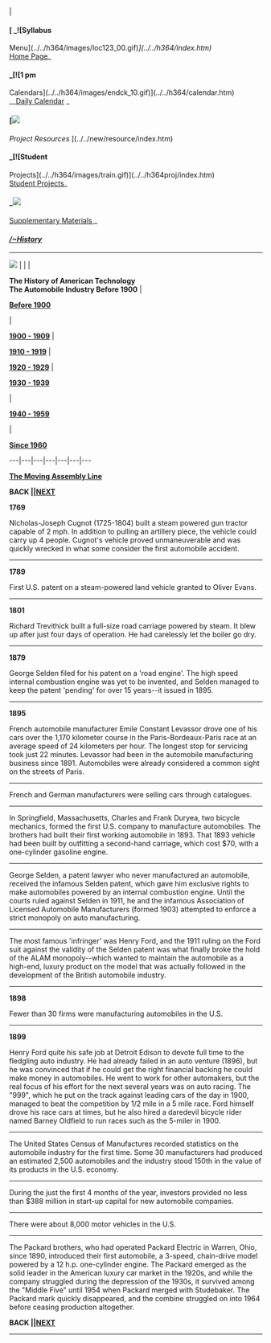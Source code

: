   
|

#### [ _![Syllabus
Menu](../../h364/images/loc123_00.gif)_](../../h364/index.htm)_  
[Home Page](../../h364/fall_01/index_main.htm)_

#### _[![1 pm
Calendars](../../h364/images/endck_10.gif)](../../h364/calendar.htm)[  
]()__[Daily Calendar](../../h364/calendar.htm) _

#### [![](../../new/resource/books.gif)  
_Project Resources_ ](../../new/resource/index.htm)

#### _[![Student
Projects](../../h364/images/train.gif)](../../h364proj/index.htm)[  
](../../h364proj/index.htm)[ Student Projects](../../h364proj/index.htm)_

#### _[![](../../h364/images/verraz.gif)](../index.htm)  
[Supplementary Materials ](../index.htm)_

#### [_/~History_](../../index.htm)  
  
---  
  


![](../../h364/images/trans.gif) |  |  |

**The History of American Technology  
The Automobile Industry Before 1900** |

[**Before 1900**](index.htm)

|

**[1900 \- 1909](cars_10.htm)** |

[**1910 \- 1919**](cars_20.htm) |

**[1920 \- 1929](cars_30.htm)** |

**[1930 \- 1939](cars_40.htm)**

|

**[1940 \- 1959](cars_60.htm)**

|

[**Since 1960**](cars_90.htm)  
  
---|---|---|---|---|---|---  
  
**[The Moving Assembly Line](assmbl_1.htm)**  
  
**BACK ||[NEXT](cars_10.htm)**  
  
**1769**

Nicholas-Joseph Cugnot (1725-1804) built a steam powered gun tractor capable
of 2 mph. In addition to pulling an artillery piece, the vehicle could carry
up 4 people. Cugnot's vehicle proved unmaneuverable and was quickly wrecked in
what some consider the first automobile accident.

* * *

**1789**

First U.S. patent on a steam-powered land vehicle granted to Oliver Evans.

* * *

**1801**

Richard Trevithick built a full-size road carriage powered by steam. It blew
up after just four days of operation. He had carelessly let the boiler go dry.

* * *

**1879**

George Selden filed for his patent on a 'road engine'. The high speed internal
combustion engine was yet to be invented, and Selden managed to keep the
patent 'pending' for over 15 years--it issued in 1895.

* * *

**1895**

French automobile manufacturer Emile Constant Levassor drove one of his cars
over the 1,170 kilometer course in the Paris-Bordeaux-Paris race at an average
speed of 24 kilometers per hour. The longest stop for servicing took just 22
minutes. Levassor had been in the automobile manufacturing business since
1891. Automobiles were already considered a common sight on the streets of
Paris.

* * *

French and German manufacturers were selling cars through catalogues.

* * *

In Springfield, Massachusetts, Charles and Frank Duryea, two bicycle
mechanics, formed the first U.S. company to manufacture automobiles. The
brothers had built their first working automobile in 1893. That 1893 vehicle
had been built by outfitting a second-hand carriage, which cost $70, with a
one-cylinder gasoline engine.

* * *

George Selden, a patent lawyer who never manufactured an automobile, received
the infamous Selden patent, which gave him exclusive rights to make
automobiles powered by an internal combustion engine. Until the courts ruled
against Selden in 1911, he and the infamous Association of Licensed Automobile
Manufacturers (formed 1903) attempted to enforce a strict monopoly on auto
manufacturing.

* * *

The most famous 'infringer' was Henry Ford, and the 1911 ruling on the Ford
suit against the validity of the Selden patent was what finally broke the hold
of the ALAM monopoly--which wanted to maintain the automobile as a high-end,
luxury product on the model that was actually followed in the development of
the British automobile industry.

* * *

**1898**

Fewer than 30 firms were manufacturing automobiles in the U.S.

* * *

**1899**

Henry Ford quite his safe job at Detroit Edison to devote full time to the
fledgling auto industry. He had already failed in an auto venture (1896), but
he was convinced that if he could get the right financial backing he could
make money in automobiles. He went to work for other automakers, but the real
focus of his effort for the next several years was on auto racing. The "999",
which he put on the track against leading cars of the day in 1900, managed to
beat the competition by 1/2 mile in a 5 mile race. Ford himself drove his race
cars at times, but he also hired a daredevil bicycle rider named Barney
Oldfield to run races such as the 5-miler in 1900.

* * *

The United States Census of Manufactures recorded statistics on the automobile
industry for the first time. Some 30 manufacturers had produced an estimated
2,500 automobiles and the industry stood 150th in the value of its products in
the U.S. economy.

* * *

During the just the first 4 months of the year, investors provided no less
than $388 million in start-up capital for new automobile companies.

* * *

There were about 8,000 motor vehicles in the U.S.

* * *

The Packard brothers, who had operated Packard Electric in Warren, Ohio, since
1890, introduced their first automobile, a 3-speed, chain-drive model powered
by a 12 h.p. one-cylinder engine. The Packard emerged as the solid leader in
the American luxury car market in the 1920s, and while the company struggled
during the depression of the 1930s, it survived among the "Middle Five" until
1954 when Packard merged with Studebaker. The Packard mark quickly
disappeared, and the combine struggled on into 1964 before ceasing production
altogether.

**BACK ||[NEXT](cars_10.htm)**

* * *


